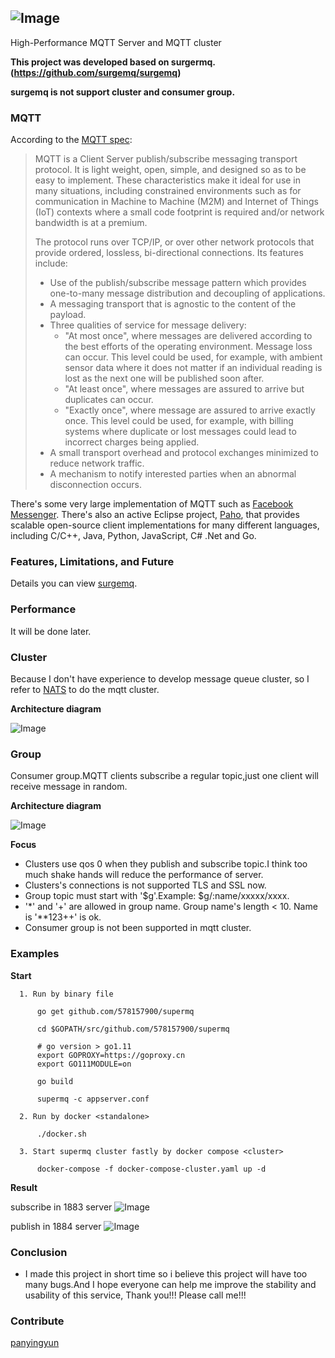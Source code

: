 ![Image](https://raw.githubusercontent.com/578157900/supermq/master/images/logo.png)
---
High-Performance MQTT Server and  MQTT cluster

**This project was developed based on surgermq.(https://github.com/surgemq/surgemq)**

**surgemq is not support cluster and consumer group.**

### MQTT

According to the [MQTT spec](http://docs.oasis-open.org/mqtt/mqtt/v3.1.1/mqtt-v3.1.1.html):

> MQTT is a Client Server publish/subscribe messaging transport protocol. It is light weight, open, simple, and designed so as to be easy to implement. These characteristics make it ideal for use in many situations, including constrained environments such as for communication in Machine to Machine (M2M) and Internet of Things (IoT) contexts where a small code footprint is required and/or network bandwidth is at a premium.
>
> The protocol runs over TCP/IP, or over other network protocols that provide ordered, lossless, bi-directional connections. Its features include:
> 
> * Use of the publish/subscribe message pattern which provides one-to-many message distribution and decoupling of applications.
> * A messaging transport that is agnostic to the content of the payload.
> * Three qualities of service for message delivery:
>   * "At most once", where messages are delivered according to the best efforts of the operating environment. Message loss can occur. This level could be used, for example, with ambient sensor data where it does not matter if an individual reading is lost as the next one will be published soon after.
>   * "At least once", where messages are assured to arrive but duplicates can occur.
>   * "Exactly once", where message are assured to arrive exactly once. This level could be used, for example, with billing systems where duplicate or lost messages could lead to incorrect charges being applied.
> * A small transport overhead and protocol exchanges minimized to reduce network traffic.
> * A mechanism to notify interested parties when an abnormal disconnection occurs.

There's some very large implementation of MQTT such as [Facebook Messenger](https://www.facebook.com/notes/facebook-engineering/building-facebook-messenger/10150259350998920). There's also an active Eclipse project, [Paho](https://eclipse.org/paho/), that provides scalable open-source client implementations for many different languages, including C/C++, Java, Python, JavaScript, C# .Net and Go.

### Features, Limitations, and Future

Details you can view [surgemq](https://github.com/surgemq/surgemq).

### Performance

It will be done later.

### Cluster

Because I don't have experience to develop message queue cluster, so I refer to [NATS](https://github.com/nats-io/gnatsd) to do the mqtt cluster.

**Architecture diagram**

![Image](https://raw.githubusercontent.com/578157900/supermq/master/images/router.png)

### Group

Consumer group.MQTT clients subscribe a regular topic,just one client will receive message in random.

**Architecture diagram**

![Image](https://raw.githubusercontent.com/578157900/supermq/master/images/queue.jpg)

**Focus**

* Clusters use qos 0 when they publish and subscribe topic.I think too much shake hands will reduce the performance of server.
* Clusters's connections is not supported TLS and SSL now.
* Group topic must start with '$g'.Example: $g/:name/xxxxx/xxxx.
* '*' and '+' are allowed in group name. Group name's length < 10. Name is '**123++' is ok.
* Consumer group is not been supported in mqtt cluster.

### Examples

**Start**

```
  1. Run by binary file
    
      go get github.com/578157900/supermq
      
      cd $GOPATH/src/github.com/578157900/supermq

      # go version > go1.11
      export GOPROXY=https://goproxy.cn
      export GO111MODULE=on

      go build 

      supermq -c appserver.conf
  
  2. Run by docker <standalone> 
    
      ./docker.sh

  3. Start supermq cluster fastly by docker compose <cluster>
    
      docker-compose -f docker-compose-cluster.yaml up -d 

```

**Result**

subscribe in 1883 server
![Image](https://raw.githubusercontent.com/578157900/supermq/master/images/1883.png)

publish in 1884 server
![Image](https://raw.githubusercontent.com/578157900/supermq/master/images/1884.png)

### Conclusion
* I made this project in short time so i believe this project will have too many bugs.And I hope everyone can help me improve the stability and usability of this service, Thank you!!! Please call me!!!

### Contribute

[panyingyun](https://github.com/panyingyun)


